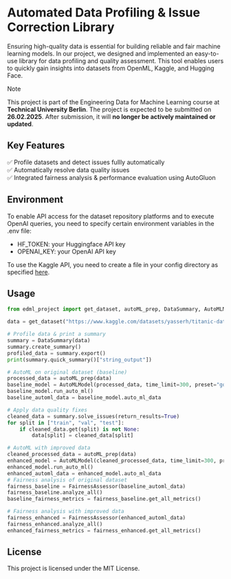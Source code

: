 # Automated Data Profiling & Issue Correction Library

Ensuring high-quality data is essential for building reliable and fair machine learning models. 
In our project, we designed and implemented an easy-to-use library for data profiling and quality assessment. 
This tool enables users to quickly gain insights into datasets from OpenML, Kaggle, and Hugging Face.

> [!NOTE]
> This project is part of the Engineering Data for Machine Learning course at **Technical University Berlin**.
> The project is expected to be submitted on **26.02.2025**. After submission, it will **no longer be actively maintained or updated**.

## Key Features
✅ Profile datasets and detect issues fullly automatically <br>
✅ Automatically resolve data quality issues <br>
✅ Integrated fairness analysis & performance evaluation using AutoGluon

## Environment
To enable API access for the dataset repository platforms and to execute OpenAI queries, you need to specify certain environment variables in the .env file:
- HF_TOKEN: your Huggingface API key
- OPENAI_KEY: your OpenAI API key

To use the Kaggle API, you need to create a file in your config directory as specified [here](https://github.com/Kaggle/kaggle-api/blob/main/docs/README.md).

## Usage
```python
from edml_project import get_dataset, autoML_prep, DataSummary, AutoMLModel, FairnessAssessor

data = get_dataset("https://www.kaggle.com/datasets/yasserh/titanic-dataset")

# Profile data & print a summary
summary = DataSummary(data)
summary.create_summary()
profiled_data = summary.export()
print(summary.quick_summary()["string_output"])

# AutoML on original dataset (baseline)
processed_data = autoML_prep(data)
baseline_model = AutoMLModel(processed_data, time_limit=300, preset="good", load=False)
baseline_model.run_auto_ml()
baseline_automl_data = baseline_model.auto_ml_data

# Apply data quality fixes
cleaned_data = summary.solve_issues(return_results=True)
for split in ["train", "val", "test"]:
    if cleaned_data.get(split) is not None:
        data[split] = cleaned_data[split]

# AutoML with improved data
cleaned_processed_data = autoML_prep(data) 
enhanced_model = AutoMLModel(cleaned_processed_data, time_limit=300, preset="good", load=False)
enhanced_model.run_auto_ml()
enhanced_automl_data = enhanced_model.auto_ml_data
# Fairness analysis of original dataset
fairness_baseline = FairnessAssessor(baseline_automl_data)
fairness_baseline.analyze_all()
baseline_fairness_metrics = fairness_baseline.get_all_metrics()

# Fairness analysis with improved data
fairness_enhanced = FairnessAssessor(enhanced_automl_data)
fairness_enhanced.analyze_all()
enhanced_fairness_metrics = fairness_enhanced.get_all_metrics()
```

## License
This project is licensed under the MIT License.
